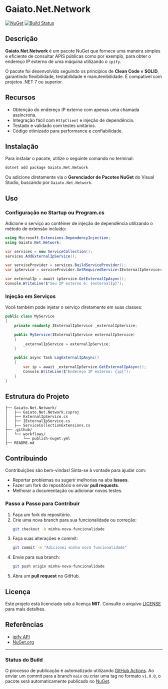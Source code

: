 ﻿# Gaiato.Net.Network

[![NuGet](https://img.shields.io/nuget/v/Gaiato.Net.Network)](https://www.nuget.org/packages/Gaiato.Net.Network/)
[![Build Status](https://github.com/Gaiato-Net/Gaiato.Net/actions/workflows/publish-nuget.yml/badge.svg)](https://github.com/Gaiato-Net/Gaiato.Net/actions)

## Descrição

**Gaiato.Net.Network** é um pacote NuGet que fornece uma maneira simples e eficiente de consultar APIS públicas como por exemplo, para obter o endereço IP externo de uma máquina utilizando o `ipify`.

O pacote foi desenvolvido seguindo os princípios de **Clean Code** e **SOLID**, garantindo flexibilidade, testabilidade e manutenibilidade. É compatível com projetos .NET 7 ou superior.

## Recursos

- Obtenção do endereço IP externo com apenas uma chamada assíncrona.
- Integração fácil com `HttpClient` e injeção de dependência.
- Testado e validado com testes unitários.
- Código otimizado para performance e confiabilidade.

## Instalação

Para instalar o pacote, utilize o seguinte comando no terminal:

```bash
dotnet add package Gaiato.Net.Network
```

Ou adicione diretamente via o **Gerenciador de Pacotes NuGet** do Visual Studio, buscando por `Gaiato.Net.Network`.

## Uso

### Configuração no Startup ou Program.cs

Adicione o serviço ao contêiner de injeção de dependência utilizando o método de extensão incluído:

```csharp
using Microsoft.Extensions.DependencyInjection;
using Gaiato.Net.Network;

var services = new ServiceCollection();
services.AddExternalIpService();

var serviceProvider = services.BuildServiceProvider();
var ipService = serviceProvider.GetRequiredService<IExternalIpService>();

var externalIp = await ipService.GetExternalIpAsync();
Console.WriteLine($"Seu IP externo é: {externalIp}");
```

### Injeção em Serviços

Você também pode injetar o serviço diretamente em suas classes:

```csharp
public class MyService
{
    private readonly IExternalIpService _externalIpService;

    public MyService(IExternalIpService externalIpService)
    {
        _externalIpService = externalIpService;
    }

    public async Task LogExternalIpAsync()
    {
        var ip = await _externalIpService.GetExternalIpAsync();
        Console.WriteLine($"Endereço IP externo: {ip}");
    }
}
```

## Estrutura do Projeto

```plaintext
├── Gaiato.Net.Network/
│   ├── Gaiato.Net.Network.csproj
│   ├── ExternalIpService.cs
│   ├── IExternalIpService.cs
│   ├── ServiceCollectionExtensions.cs
├── .github/
│   └── workflows/
│       └── publish-nuget.yml
├── README.md
```

## Contribuindo

Contribuições são bem-vindas! Sinta-se à vontade para ajudar com:

- Reportar problemas ou sugerir melhorias na aba **Issues**.
- Fazer um fork do repositório e enviar **pull requests**.
- Melhorar a documentação ou adicionar novos testes.

### Passo a Passo para Contribuir

1. Faça um fork do repositório.
2. Crie uma nova branch para sua funcionalidade ou correção:
   ```bash
   git checkout -b minha-nova-funcionalidade
   ```
3. Faça suas alterações e commit:
   ```bash
   git commit -m "Adicionei minha nova funcionalidade"
   ```
4. Envie para sua branch:
   ```bash
   git push origin minha-nova-funcionalidade
   ```
5. Abra um **pull request** no GitHub.

## Licença

Este projeto está licenciado sob a licença **MIT**. Consulte o arquivo [LICENSE](LICENSE) para mais detalhes.

## Referências

- [ipify API](https://www.ipify.org)
- [NuGet.org](https://www.nuget.org)

---

### Status do Build

O processo de publicação é automatizado utilizando [GitHub Actions](https://github.com/seu-usuario/seu-repositorio/actions). Ao enviar um commit para a branch `main` ou criar uma tag no formato `v1.0.0`, o pacote será automaticamente publicado no [NuGet](https://www.nuget.org/packages/Gaiato.Net.Network/).
